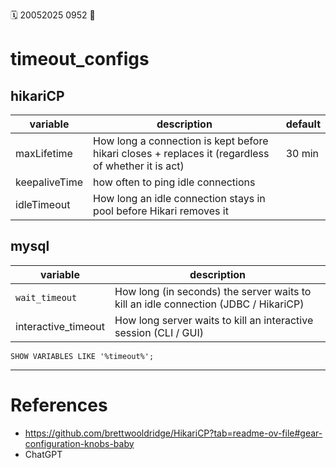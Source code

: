 🗓️ 20052025 0952
📎

# timeout_configs

## hikariCP

| variable      | description                                                                                        | default |
| ------------- | -------------------------------------------------------------------------------------------------- | ------- |
| maxLifetime   | How long a connection is kept before hikari closes + replaces it (regardless of whether it is act) | 30 min  |
| keepaliveTime | how often to ping idle connections                                                                 |         |
| idleTimeout   | How long an idle connection stays in pool before Hikari removes it	                                |         |


## mysql

| variable            | description                                                                         |
| ------------------- | ----------------------------------------------------------------------------------- |
| `wait_timeout`      | How long (in seconds) the server waits to kill an idle connection (JDBC / HikariCP) |
| interactive_timeout | How long server waits to kill an interactive session (CLI / GUI)                    |
```
SHOW VARIABLES LIKE '%timeout%';
```

---
# References
- https://github.com/brettwooldridge/HikariCP?tab=readme-ov-file#gear-configuration-knobs-baby
- ChatGPT